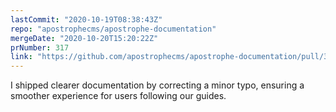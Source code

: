 ```yaml
---
lastCommit: "2020-10-19T08:38:43Z"
repo: "apostrophecms/apostrophe-documentation"
mergeDate: "2020-10-20T15:20:22Z"
prNumber: 317
link: "https://github.com/apostrophecms/apostrophe-documentation/pull/317"
---
```


I shipped clearer documentation by correcting a minor typo, ensuring a smoother experience for users following our guides.
